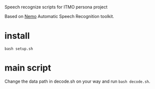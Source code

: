 Speech recognize scripts for ITMO persona project

Based on [Nemo](https://github.com/NVIDIA/NeMo) Automatic Speech Recognition toolkit. 



# install
`bash setup.sh`

# main script
Change the data path in decode.sh on your way and run `bash decode.sh`.

